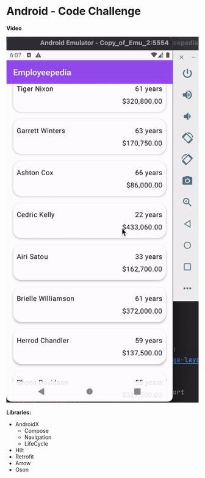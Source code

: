 # Android - Code Challenge


**Video**

![Android App Video](docs/android-codechallenge.gif "Android App - Code Challenge")


**Libraries:**

- AndroidX
	* Compose
	* Navigation
	* LifeCycle
- Hilt
- Retrofit
- Arrow 
- Gson